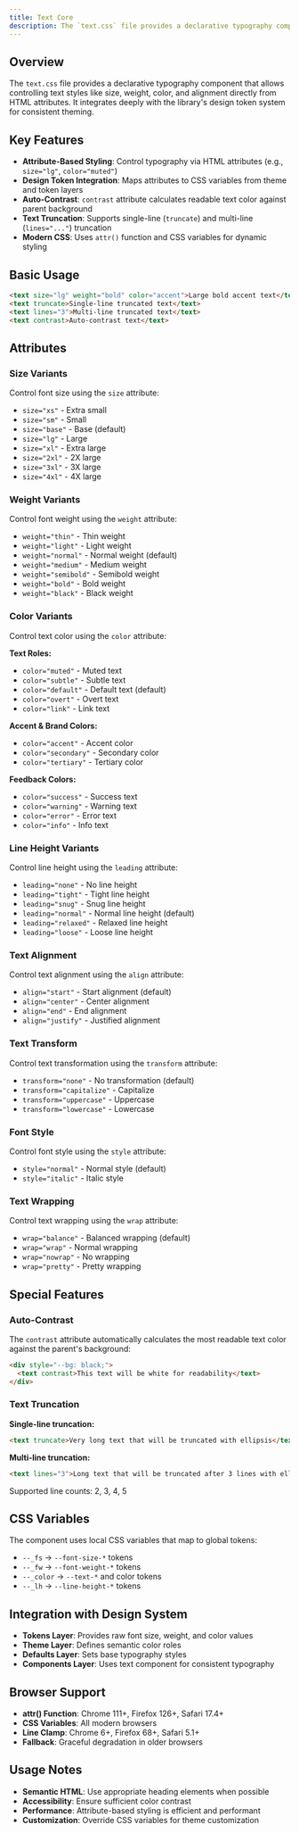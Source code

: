 ```yaml
---
title: Text Core
description: The `text.css` file provides a declarative typography component that allows controlling text styles like size, weight, color, and alignment directly from HTML a
---
```


## Overview
The `text.css` file provides a declarative typography component that allows controlling text styles like size, weight, color, and alignment directly from HTML attributes. It integrates deeply with the library's design token system for consistent theming.

## Key Features
- **Attribute-Based Styling**: Control typography via HTML attributes (e.g., `size="lg"`, `color="muted"`)
- **Design Token Integration**: Maps attributes to CSS variables from theme and token layers
- **Auto-Contrast**: `contrast` attribute calculates readable text color against parent background
- **Text Truncation**: Supports single-line (`truncate`) and multi-line (`lines="..."`) truncation
- **Modern CSS**: Uses `attr()` function and CSS variables for dynamic styling

## Basic Usage
```html
<text size="lg" weight="bold" color="accent">Large bold accent text</text>
<text truncate>Single-line truncated text</text>
<text lines="3">Multi-line truncated text</text>
<text contrast>Auto-contrast text</text>
```

## Attributes

### Size Variants
Control font size using the `size` attribute:
- `size="xs"` - Extra small
- `size="sm"` - Small
- `size="base"` - Base (default)
- `size="lg"` - Large
- `size="xl"` - Extra large
- `size="2xl"` - 2X large
- `size="3xl"` - 3X large
- `size="4xl"` - 4X large

### Weight Variants
Control font weight using the `weight` attribute:
- `weight="thin"` - Thin weight
- `weight="light"` - Light weight
- `weight="normal"` - Normal weight (default)
- `weight="medium"` - Medium weight
- `weight="semibold"` - Semibold weight
- `weight="bold"` - Bold weight
- `weight="black"` - Black weight

### Color Variants
Control text color using the `color` attribute:

**Text Roles:**
- `color="muted"` - Muted text
- `color="subtle"` - Subtle text
- `color="default"` - Default text (default)
- `color="overt"` - Overt text
- `color="link"` - Link text

**Accent & Brand Colors:**
- `color="accent"` - Accent color
- `color="secondary"` - Secondary color
- `color="tertiary"` - Tertiary color

**Feedback Colors:**
- `color="success"` - Success text
- `color="warning"` - Warning text
- `color="error"` - Error text
- `color="info"` - Info text

### Line Height Variants
Control line height using the `leading` attribute:
- `leading="none"` - No line height
- `leading="tight"` - Tight line height
- `leading="snug"` - Snug line height
- `leading="normal"` - Normal line height (default)
- `leading="relaxed"` - Relaxed line height
- `leading="loose"` - Loose line height

### Text Alignment
Control text alignment using the `align` attribute:
- `align="start"` - Start alignment (default)
- `align="center"` - Center alignment
- `align="end"` - End alignment
- `align="justify"` - Justified alignment

### Text Transform
Control text transformation using the `transform` attribute:
- `transform="none"` - No transformation (default)
- `transform="capitalize"` - Capitalize
- `transform="uppercase"` - Uppercase
- `transform="lowercase"` - Lowercase

### Font Style
Control font style using the `style` attribute:
- `style="normal"` - Normal style (default)
- `style="italic"` - Italic style

### Text Wrapping
Control text wrapping using the `wrap` attribute:
- `wrap="balance"` - Balanced wrapping (default)
- `wrap="wrap"` - Normal wrapping
- `wrap="nowrap"` - No wrapping
- `wrap="pretty"` - Pretty wrapping

## Special Features

### Auto-Contrast
The `contrast` attribute automatically calculates the most readable text color against the parent's background:
```html
<div style="--bg: black;">
  <text contrast>This text will be white for readability</text>
</div>
```

### Text Truncation
**Single-line truncation:**
```html
<text truncate>Very long text that will be truncated with ellipsis</text>
```

**Multi-line truncation:**
```html
<text lines="3">Long text that will be truncated after 3 lines with ellipsis</text>
```
Supported line counts: 2, 3, 4, 5

## CSS Variables
The component uses local CSS variables that map to global tokens:
- `--_fs` → `--font-size-*` tokens
- `--_fw` → `--font-weight-*` tokens
- `--_color` → `--text-*` and color tokens
- `--_lh` → `--line-height-*` tokens

## Integration with Design System
- **Tokens Layer**: Provides raw font size, weight, and color values
- **Theme Layer**: Defines semantic color roles
- **Defaults Layer**: Sets base typography styles
- **Components Layer**: Uses text component for consistent typography

## Browser Support
- **attr() Function**: Chrome 111+, Firefox 126+, Safari 17.4+
- **CSS Variables**: All modern browsers
- **Line Clamp**: Chrome 6+, Firefox 68+, Safari 5.1+
- **Fallback**: Graceful degradation in older browsers

## Usage Notes
- **Semantic HTML**: Use appropriate heading elements when possible
- **Accessibility**: Ensure sufficient color contrast
- **Performance**: Attribute-based styling is efficient and performant
- **Customization**: Override CSS variables for theme customization